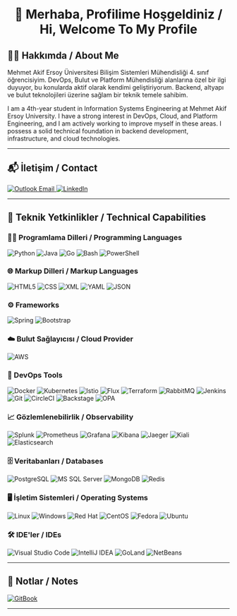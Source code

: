 <h1 align="center">👋 Merhaba, Profilime Hoşgeldiniz / Hi, Welcome To My Profile</h1>


## 🧑‍💻 Hakkımda / About Me

 Mehmet Akif Ersoy Üniversitesi Bilişim Sistemleri Mühendisliği 4. sınıf öğrencisiyim. DevOps, Bulut ve Platform
 Mühendisliği alanlarına özel bir ilgi duyuyor, bu konularda aktif olarak kendimi geliştiriyorum. Backend, altyapı ve
 bulut teknolojileri üzerine sağlam bir teknik temele sahibim.

 I am a 4th-year student in Information Systems Engineering at Mehmet Akif Ersoy University. I have a strong
 interest in DevOps, Cloud, and Platform Engineering, and I am actively working to improve myself in these areas. I
 possess a solid technical foundation in backend development, infrastructure, and cloud technologies.

---

## 📬 İletişim / Contact

<a href="mailto:rmertarslan@outlook.com">
  <img src="https://img.shields.io/badge/Outlook-0078D4?logo=microsoftoutlook&logoColor=white&style=for-the-badge" alt="Outlook Email">
</a>
<a href="https://www.linkedin.com/in/rmarslangf/" target="_blank">
  <img src="https://img.shields.io/badge/LinkedIn-0A66C2?logo=linkedin&logoColor=fff&style=for-the-badge" alt="LinkedIn">
</a>

---

## 🧠 Teknik Yetkinlikler / Technical Capabilities

### 👨‍💻 Programlama Dilleri / Programming Languages  
![Python](https://img.shields.io/badge/Python-3776AB?logo=python&logoColor=fff&style=for-the-badge)
![Java](https://img.shields.io/badge/Java-%23ED8B00?logo=openjdk&logoColor=white&style=for-the-badge)
![Go](https://img.shields.io/badge/Go-00ADD8?logo=go&logoColor=fff&style=for-the-badge)
![Bash](https://img.shields.io/badge/Bash-4EAA25?logo=gnubash&logoColor=fff&style=for-the-badge)
![PowerShell](https://img.shields.io/badge/PowerShell-5391FE?logo=powershell&logoColor=white&style=for-the-badge)

### 🌐 Markup Dilleri / Markup Languages  
![HTML5](https://img.shields.io/badge/HTML5-E34F26?logo=html5&logoColor=fff&style=for-the-badge)
![CSS](https://img.shields.io/badge/CSS-264de4?logo=css3&logoColor=fff&style=for-the-badge)
![XML](https://img.shields.io/badge/XML-005FAD?logo=xml&logoColor=fff&style=for-the-badge)
![YAML](https://img.shields.io/badge/YAML-CB171E?logo=yaml&logoColor=fff&style=for-the-badge)
![JSON](https://img.shields.io/badge/JSON-000?logo=json&logoColor=fff&style=for-the-badge)

### ⚙️ Frameworks  
![Spring](https://img.shields.io/badge/Spring-6DB33F?logo=spring&logoColor=fff&style=for-the-badge)
![Bootstrap](https://img.shields.io/badge/Bootstrap-7952B3?logo=bootstrap&logoColor=fff&style=for-the-badge)

### ☁️ Bulut Sağlayıcısı / Cloud Provider  
![AWS](https://img.shields.io/badge/Amazon%20Web%20Services-232F3E?logo=amazonaws&logoColor=fff&style=for-the-badge)

### 🚀 DevOps Tools  
![Docker](https://img.shields.io/badge/Docker-2496ED?logo=docker&logoColor=fff&style=for-the-badge)
![Kubernetes](https://img.shields.io/badge/Kubernetes-326CE5?logo=kubernetes&logoColor=fff&style=for-the-badge)
![Istio](https://img.shields.io/badge/Istio-466BB0?logo=istio&logoColor=fff&style=for-the-badge)
![Flux](https://img.shields.io/badge/Flux-5468FF?logo=flux&logoColor=fff&style=for-the-badge)
![Terraform](https://img.shields.io/badge/Terraform-844FBA?logo=terraform&logoColor=fff&style=for-the-badge)
![RabbitMQ](https://img.shields.io/badge/RabbitMQ-F60?logo=rabbitmq&logoColor=fff&style=for-the-badge)
![Jenkins](https://img.shields.io/badge/Jenkins-D24939?logo=jenkins&logoColor=fff&style=for-the-badge)
![Git](https://img.shields.io/badge/Git-F05032?logo=git&logoColor=fff&style=for-the-badge)
![CircleCI](https://img.shields.io/badge/CircleCI-343434?logo=circleci&logoColor=white&style=for-the-badge)
![Backstage](https://img.shields.io/badge/Backstage-4D4AE8?logo=backstage&logoColor=fff&style=for-the-badge)
![OPA](https://img.shields.io/badge/OPA-5A4FCF?logo=openpolicyagent&logoColor=fff&style=for-the-badge)

### 📈 Gözlemlenebilirlik / Observability  
![Splunk](https://img.shields.io/badge/Splunk-000?logo=splunk&logoColor=fff&style=for-the-badge)
![Prometheus](https://img.shields.io/badge/Prometheus-E6522C?logo=prometheus&logoColor=fff&style=for-the-badge)
![Grafana](https://img.shields.io/badge/Grafana-F46800?logo=grafana&logoColor=fff&style=for-the-badge)
![Kibana](https://img.shields.io/badge/Kibana-E8478B?logo=kibana&logoColor=white&style=for-the-badge)
![Jaeger](https://img.shields.io/badge/Jaeger-000000?logo=jaeger&logoColor=white&style=for-the-badge)
![Kiali](https://img.shields.io/badge/Kiali-003366?logo=kiali&logoColor=white&style=for-the-badge)
![Elasticsearch](https://img.shields.io/badge/Elasticsearch-005571?logo=elasticsearch&logoColor=white&style=for-the-badge)

### 🗄️ Veritabanları / Databases  
![PostgreSQL](https://img.shields.io/badge/PostgreSQL-4169E1?logo=postgresql&logoColor=fff&style=for-the-badge)
![MS SQL Server](https://img.shields.io/badge/Microsoft%20SQL%20Server-CC2927?logo=microsoftsqlserver&logoColor=fff&style=for-the-badge)
![MongoDB](https://img.shields.io/badge/MongoDB-47A248?logo=mongodb&logoColor=fff&style=for-the-badge)
![Redis](https://img.shields.io/badge/Redis-FF4438?logo=redis&logoColor=fff&style=for-the-badge)

### 🖥️ İşletim Sistemleri / Operating Systems  
![Linux](https://img.shields.io/badge/Linux-FCC624?logo=linux&logoColor=000&style=for-the-badge)
![Windows](https://img.shields.io/badge/Windows-0078D6?logo=windows&logoColor=white&style=for-the-badge)
![Red Hat](https://img.shields.io/badge/Red%20Hat-E00?logo=redhat&logoColor=fff&style=for-the-badge)
![CentOS](https://img.shields.io/badge/CentOS-262577?logo=centos&logoColor=fff&style=for-the-badge)
![Fedora](https://img.shields.io/badge/Fedora-51A2DA?logo=fedora&logoColor=fff&style=for-the-badge)
![Ubuntu](https://img.shields.io/badge/Ubuntu-E95420?logo=ubuntu&logoColor=fff&style=for-the-badge)

### 🛠️ IDE'ler / IDEs</h3>

![Visual Studio Code](https://img.shields.io/badge/Visual_Studio_Code-007ACC?logo=visualstudiocode&logoColor=white&style=for-the-badge)
![IntelliJ IDEA](https://img.shields.io/badge/IntelliJ_IDEA-000000?logo=intellijidea&logoColor=white&style=for-the-badge)
![GoLand](https://img.shields.io/badge/GoLand-00ADD8?logo=goland&logoColor=white&style=for-the-badge)
![NetBeans](https://img.shields.io/badge/NetBeans-1B6AC6?logo=apache-netbeans-ide&logoColor=white&style=for-the-badge)

---

## 📝 Notlar / Notes

<a href="https://app.gitbook.com/o/qyfuIxgypmoDZ5nPnqpM/s/0xrVuj9Ei0lOdAZ0Rhzr/" target="_blank">
  <img src="https://img.shields.io/badge/GitBook-BBDDE5?logo=gitbook&logoColor=000&style=for-the-badge" alt="GitBook">
</a>


---
